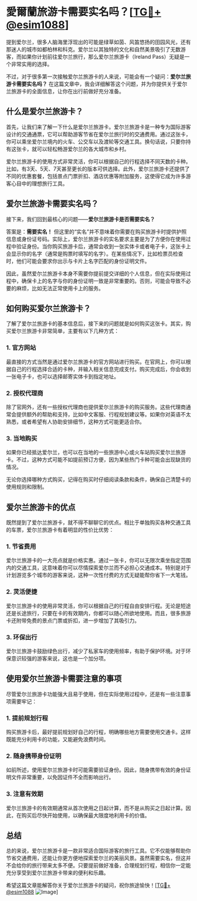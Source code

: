 # 愛爾蘭旅游卡需要实名吗？[[TG💪+ @esim1088](https://t.me/s/esim1088)]

提到爱尔兰，很多人脑海里浮现出的可能是绿草如茵、风笛悠扬的田园风光，还有那迷人的城市如都柏林和科克。爱尔兰以其独特的文化和自然美景吸引了无数游客，而如果你计划前往爱尔兰旅行，那么爱尔兰旅游卡（Ireland Pass）无疑是一个非常实用的选择。

不过，对于很多第一次接触爱尔兰旅游卡的人来说，可能会有一个疑问：**爱尔兰旅游卡需要实名吗？** 在这篇文章中，我会详细解答这个问题，并为你提供关于爱尔兰旅游卡的全面信息，让你在出行前做好充分准备。

## 什么是爱尔兰旅游卡？

首先，让我们来了解一下什么是爱尔兰旅游卡。爱尔兰旅游卡是一种专为国际游客设计的交通通票，它可以帮助游客节省在爱尔兰旅行时的交通费用。通过这张卡，你可以乘坐爱尔兰境内的火车、公交车以及渡轮等交通工具。换句话说，只要你持有这张卡，就可以轻松畅游爱尔兰的各大城市和乡村。

爱尔兰旅游卡的使用方式非常灵活，你可以根据自己的行程选择不同天数的卡种。比如，有3天、5天、7天甚至更长的版本可供选择。此外，爱尔兰旅游卡还提供了不同的优惠套餐，包括景点门票折扣、酒店优惠等附加服务，这使得它成为许多游客心目中的理想旅行工具。

## 爱尔兰旅游卡需要实名吗？

接下来，我们回到最核心的问题——**爱尔兰旅游卡是否需要实名？**

答案是：**需要实名！** 但这里的“实名”并不意味着你需要在购买旅游卡时提供护照信息或身份证号码。实际上，爱尔兰旅游卡的实名要求主要是为了方便你在使用过程中验证身份。当你购买旅游卡后，通常会收到一张实体卡或者电子卡，这张卡上会显示你的名字（通常是购票时填写的名字）。在某些情况下，比如检票员检查时，他们可能会要求你出示与卡片上名字匹配的身份证明文件。

因此，虽然爱尔兰旅游卡本身不需要你提前提交详细的个人信息，但在实际使用过程中，确保卡上的名字与你的身份证明一致是非常重要的。否则，可能会导致不必要的麻烦，比如无法正常使用卡上的服务。

## 如何购买爱尔兰旅游卡？

了解了爱尔兰旅游卡的基本信息后，接下来的问题就是如何购买这张卡。其实，购买爱尔兰旅游卡非常简单，主要有以下几种方式：

### 1. 官方网站

最直接的方式当然是通过爱尔兰旅游卡的官方网站进行购买。在官网上，你可以根据自己的行程选择合适的卡种，并输入相关信息完成支付。购买完成后，你会收到一张电子卡，也可以选择邮寄实体卡到指定地址。

### 2. 授权代理商

除了官网外，还有一些授权代理商也提供爱尔兰旅游卡的购买服务。这些代理商通常会提供额外的帮助和支持，比如中文客服、行程规划建议等。如果你对英语不太熟悉，或者希望有人协助安排细节，这种方式可能更适合你。

### 3. 当地购买

如果你已经抵达爱尔兰，也可以在当地的一些旅游中心或火车站购买爱尔兰旅游卡。不过，这种方式可能不如提前预订方便，因为某些热门卡种可能会出现缺货的情况。

无论你选择哪种方式购买，记得在购买时仔细阅读条款和条件，确保自己清楚卡的使用规则和限制。

## 爱尔兰旅游卡的优点

既然提到了爱尔兰旅游卡，就不得不聊聊它的优点。相比于单独购买各种交通工具的车票，爱尔兰旅游卡有着明显的性价比优势：

### 1. 节省费用

爱尔兰旅游卡的一大亮点就是价格实惠。通过一张卡，你可以无限次乘坐指定范围内的交通工具，这意味着你可以尽情探索爱尔兰而不必担心交通成本。特别是对于计划游览多个城市的游客来说，这种一次性付费的方式无疑能帮你省下一大笔钱。

### 2. 灵活便捷

爱尔兰旅游卡的使用非常灵活，你可以根据自己的行程自由安排行程。无论是短途还是长途旅行，只要在卡的有效期内，你都可以随心所欲地使用。而且，很多旅游卡还附带免费的景点门票或折扣，进一步增加了其吸引力。

### 3. 环保出行

爱尔兰旅游卡鼓励绿色出行，减少了私家车的使用频率，有助于保护环境。对于环保意识较强的游客来说，这也是一个加分项。

## 使用爱尔兰旅游卡需要注意的事项

尽管爱尔兰旅游卡功能强大且易于使用，但在实际使用过程中，还是有一些注意事项需要牢记：

### 1. 提前规划行程

购买旅游卡后，最好提前规划好自己的行程，明确哪些地方需要使用交通卡。这样既能充分利用卡的功能，又能避免浪费时间。

### 2. 随身携带身份证明

如前所述，使用爱尔兰旅游卡时可能需要验证身份。因此，随身携带有效的身份证明文件非常重要，以免因证件不全而影响出行。

### 3. 注意有效期

爱尔兰旅游卡的有效期通常从首次使用之日起计算，而不是从购买之日起计算。因此，在购买后尽快开始使用，以确保最大限度地利用卡的价值。

## 总结

总的来说，爱尔兰旅游卡是一款非常适合国际游客的旅行工具。它不仅能够帮助你节省交通费用，还能让你更方便地探索爱尔兰的美丽风景。虽然需要实名，但这并不会给你的旅行带来太多不便。只要提前做好准备，合理规划行程，相信你一定能充分享受到爱尔兰旅游卡带来的便利和乐趣。

希望这篇文章能解答你关于爱尔兰旅游卡的疑问，祝你旅途愉快！[[TG💪+ @esim1088](https://t.me/s/esim1088) ![Image](https://i.postimg.cc/4NQfJmqS/Snipaste-2025-05-13-00-14-12.png)]